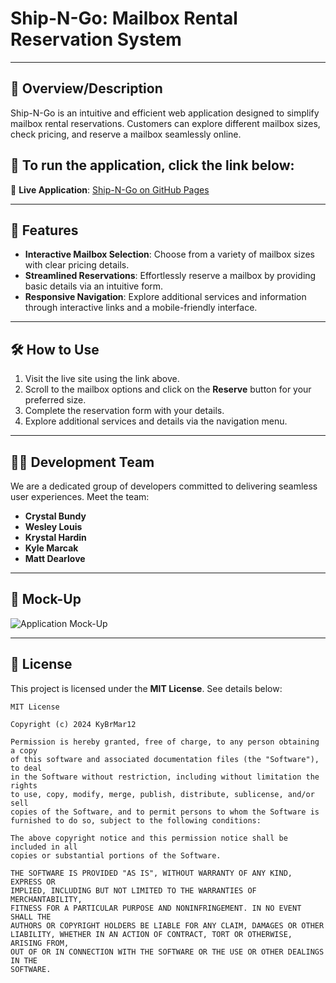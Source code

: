 # **Ship-N-Go: Mailbox Rental Reservation System**

---

## 📜 **Overview/Description**
Ship-N-Go is an intuitive and efficient web application designed to simplify mailbox rental reservations. Customers can explore different mailbox sizes, check pricing, and reserve a mailbox seamlessly online.
##  🏃 **To run the application, click the link below:**
🔗 **Live Application**: [Ship-N-Go on GitHub Pages](https://kybrmar12.github.io/Team-Ship-N-Go/)

---

## 🚀 **Features**
- **Interactive Mailbox Selection**: Choose from a variety of mailbox sizes with clear pricing details.
- **Streamlined Reservations**: Effortlessly reserve a mailbox by providing basic details via an intuitive form.
- **Responsive Navigation**: Explore additional services and information through interactive links and a mobile-friendly interface.

---

## 🛠 **How to Use**
1. Visit the live site using the link above.
2. Scroll to the mailbox options and click on the **Reserve** button for your preferred size.
3. Complete the reservation form with your details.
4. Explore additional services and details via the navigation menu.

---

## 🧑‍💻 **Development Team**
We are a dedicated group of developers committed to delivering seamless user experiences. Meet the team:
- **Crystal Bundy**
- **Wesley Louis**
- **Krystal Hardin**
- **Kyle Marcak**
- **Matt Dearlove**

---

## 🎨 **Mock-Up**
![Application Mock-Up](https://github.com/user-attachments/assets/2131e4f7-8a2b-42eb-bd5a-027815fa479d)

---

## 📝 **License**
This project is licensed under the **MIT License**. See details below:

```plaintext
MIT License

Copyright (c) 2024 KyBrMar12

Permission is hereby granted, free of charge, to any person obtaining a copy
of this software and associated documentation files (the "Software"), to deal
in the Software without restriction, including without limitation the rights
to use, copy, modify, merge, publish, distribute, sublicense, and/or sell
copies of the Software, and to permit persons to whom the Software is
furnished to do so, subject to the following conditions:

The above copyright notice and this permission notice shall be included in all
copies or substantial portions of the Software.

THE SOFTWARE IS PROVIDED "AS IS", WITHOUT WARRANTY OF ANY KIND, EXPRESS OR
IMPLIED, INCLUDING BUT NOT LIMITED TO THE WARRANTIES OF MERCHANTABILITY,
FITNESS FOR A PARTICULAR PURPOSE AND NONINFRINGEMENT. IN NO EVENT SHALL THE
AUTHORS OR COPYRIGHT HOLDERS BE LIABLE FOR ANY CLAIM, DAMAGES OR OTHER
LIABILITY, WHETHER IN AN ACTION OF CONTRACT, TORT OR OTHERWISE, ARISING FROM,
OUT OF OR IN CONNECTION WITH THE SOFTWARE OR THE USE OR OTHER DEALINGS IN THE
SOFTWARE.
